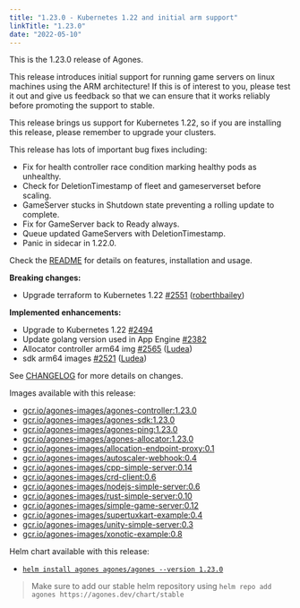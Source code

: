 ```yaml
---
title: "1.23.0 - Kubernetes 1.22 and initial arm support"
linkTitle: "1.23.0"
date: "2022-05-10"
---
```


This is the 1.23.0 release of Agones.

This release introduces initial support for running game servers on linux machines using the ARM architecture! If this is of interest to you, please test it out and give us feedback so that we can ensure that it works reliably before promoting the support to stable.

This release brings us support for Kubernetes 1.22, so if you are installing this release, please remember to upgrade your clusters.

This release has lots of important bug fixes including:

* Fix for health controller race condition marking healthy pods as unhealthy.
* Check for DeletionTimestamp of fleet and gameserverset before scaling.
* GameServer stucks in Shutdown state preventing a rolling update to complete.
* Fix for GameServer back to Ready always.
* Queue updated GameServers with DeletionTimestamp.
* Panic in sidecar in 1.22.0.

Check the <a href="https://github.com/googleforgames/agones/tree/release-1.23.0" >README</a> for details on features, installation and usage.

**Breaking changes:**

- Upgrade terraform to Kubernetes 1.22 [\#2551](https://github.com/googleforgames/agones/pull/2551) ([roberthbailey](https://github.com/roberthbailey))

**Implemented enhancements:**

- Upgrade to Kubernetes 1.22 [\#2494](https://github.com/googleforgames/agones/issues/2494)
- Update golang version used in App Engine  [\#2382](https://github.com/googleforgames/agones/issues/2382)
- Allocator controller arm64 img [\#2565](https://github.com/googleforgames/agones/pull/2565) ([Ludea](https://github.com/Ludea))
- sdk arm64 images [\#2521](https://github.com/googleforgames/agones/pull/2521) ([Ludea](https://github.com/Ludea))

See <a href="https://github.com/googleforgames/agones/blob/release-1.23.0/CHANGELOG.md" >CHANGELOG</a> for more details on changes.

Images available with this release:

- [gcr.io/agones-images/agones-controller:1.23.0](https://gcr.io/agones-images/agones-controller:1.23.0)
- [gcr.io/agones-images/agones-sdk:1.23.0](https://gcr.io/agones-images/agones-sdk:1.23.0)
- [gcr.io/agones-images/agones-ping:1.23.0](https://gcr.io/agones-images/agones-ping:1.23.0)
- [gcr.io/agones-images/agones-allocator:1.23.0](https://gcr.io/agones-images/agones-allocator:1.23.0)
- [gcr.io/agones-images/allocation-endpoint-proxy:0.1](https://gcr.io/agones-images/allocation-endpoint-proxy:0.1)
- [gcr.io/agones-images/autoscaler-webhook:0.4](https://gcr.io/agones-images/autoscaler-webhook:0.4)
- [gcr.io/agones-images/cpp-simple-server:0.14](https://gcr.io/agones-images/cpp-simple-server:0.14)
- [gcr.io/agones-images/crd-client:0.6](https://gcr.io/agones-images/crd-client:0.6)
- [gcr.io/agones-images/nodejs-simple-server:0.6](https://gcr.io/agones-images/nodejs-simple-server:0.6)
- [gcr.io/agones-images/rust-simple-server:0.10](https://gcr.io/agones-images/rust-simple-server:0.10)
- [gcr.io/agones-images/simple-game-server:0.12](https://gcr.io/agones-images/simple-game-server:0.12)
- [gcr.io/agones-images/supertuxkart-example:0.4](https://gcr.io/agones-images/supertuxkart-example:0.4)
- [gcr.io/agones-images/unity-simple-server:0.3](https://gcr.io/agones-images/unity-simple-server:0.3)
- [gcr.io/agones-images/xonotic-example:0.8](https://gcr.io/agones-images/xonotic-example:0.8)

Helm chart available with this release:

- <a href="https://agones.dev/chart/stable/agones-1.23.0.tgz" >
  <code>helm install agones agones/agones --version 1.23.0</code></a>

> Make sure to add our stable helm repository using `helm repo add agones https://agones.dev/chart/stable`